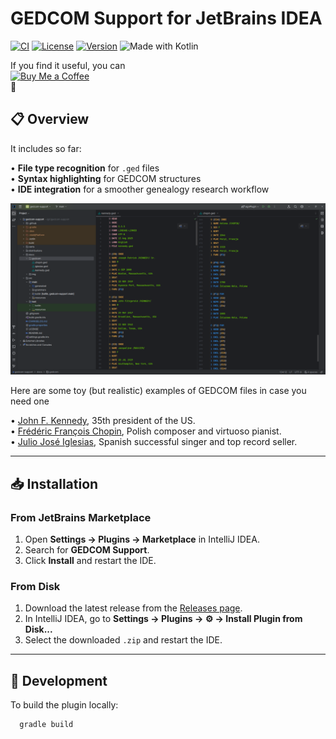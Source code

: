 # GEDCOM Support for JetBrains IDEA

[![CI](https://github.com/drexa1/gedcom-support/actions/workflows/release.yaml/badge.svg)](https://github.com/drexa1/gedcom-support/actions)
[![License](https://img.shields.io/github/license/drexa1/gedcom-support.svg)](LICENSE)
[![Version](https://img.shields.io/jetbrains/plugin/v/28266.svg)](https://plugins.jetbrains.com/plugin/28266-gedcom-syntax-support)
![Made with Kotlin](https://img.shields.io/badge/made%20with-Kotlin-1f425f.svg)

<!--suppress ALL -->
<p align="left">
  <span>If you find it useful, you can</span><br>
  <a href="https://buymeacoffee.com/drexa1" target="_blank">
    <img src="https://buymeacoffee.com/assets/img/custom_images/yellow_img.png" alt="Buy Me a Coffee" style="height:40px;">
  </a><br>
  🤗
</p>

## 📋 Overview

It includes so far:  

• **File type recognition** for `.ged` files  
• **Syntax highlighting** for GEDCOM structures  
• **IDE integration** for a smoother genealogy research workflow

<img src="docs/img/screenshot-dark.png" alt="GEDCOM Support highlighting" width="800">

Here are some toy (but realistic) examples of GEDCOM files in case you need one  

• [John F. Kennedy](docs/gedcom/kennedy.ged), 35th president of the US.  
• [Frédéric François Chopin](docs/gedcom/chopin.ged), Polish composer and virtuoso pianist.  
• [Julio José Iglesias](docs/gedcom/iglesias.ged), Spanish successful singer and top record seller.  

---

## 📥 Installation

### From JetBrains Marketplace
1. Open **Settings → Plugins → Marketplace** in IntelliJ IDEA.
2. Search for **GEDCOM Support**.
3. Click **Install** and restart the IDE.

### From Disk
1. Download the latest release from the [Releases page](https://github.com/drexa1/gedcom-support/releases).
2. In IntelliJ IDEA, go to **Settings → Plugins → ⚙ → Install Plugin from Disk...**
3. Select the downloaded `.zip` and restart the IDE.

---

## 🔧 Development

To build the plugin locally:

```bash
  gradle build
```
